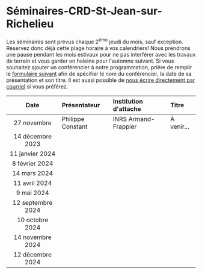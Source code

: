# Séminaires-CRD-St-Jean-sur-Richelieu

Les séminaires sont prévus chaque 2<sup>ème</sup> jeudi du mois, sauf exception. Réservez donc déjà cette plage horaire à vos calendriers! Nous prendrons une pause pendant les mois estivaux pour ne pas interférer avec les travaux de terrain et vous garder en haleine pour l'automne suivant. Si vous souhaitez ajouter un conférencier à notre programmation, prière de remplir le [formulaire suivant](https://docs.google.com/forms/d/e/1FAIpQLSeqcAo7Gun8f6kDhpVCBFhydofFJVbqW2BN4tsskIDaBEQheA/viewform?usp=pp_url) afin de spécifier le nom du conférencier, la date de sa présentation et son titre. Il est aussi possible de [nous écrire directement par courriel](mailto:pierre-luc.chagnon@agr.gc.ca) si vous préférez. 

Date|Présentateur|Institution d'attache|Titre
:----:|:-------|:-------------|:------------------------------|
27 novembre|Philippe Constant|INRS Armand-Frappier|À venir...
14 décembre 2023|||
11 janvier 2024|||
8 février 2024|||
14 mars 2024|||
11 avril 2024|||
9 mai 2024|||
12 septembre 2024|||
10 octobre 2024|||
14 novembre 2024|||
12 décembre 2024|||
